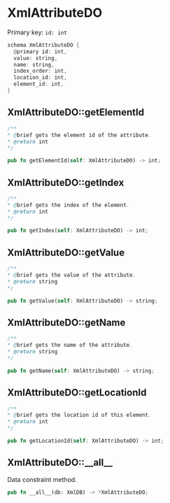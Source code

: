 # XmlAttributeDO

Primary key: `id: int`

```rust
schema XmlAttributeDO {
  @primary id: int,
  value: string,
  name: string,
  index_order: int,
  location_id: int,
  element_id: int,
}
```
## XmlAttributeDO::getElementId

```java
/**
* @brief gets the element id of the attribute.
* @return int 
*/
```
```rust
pub fn getElementId(self: XmlAttributeDO) -> int;
```
## XmlAttributeDO::getIndex

```java
/**
* @brief gets the index of the element.
* @return int 
*/
```
```rust
pub fn getIndex(self: XmlAttributeDO) -> int;
```
## XmlAttributeDO::getValue

```java
/**
* @brief gets the value of the attribute.
* @return string 
*/
```
```rust
pub fn getValue(self: XmlAttributeDO) -> string;
```
## XmlAttributeDO::getName

```java
/**
* @brief gets the name of the attribute.
* @return string 
*/
```
```rust
pub fn getName(self: XmlAttributeDO) -> string;
```
## XmlAttributeDO::getLocationId

```java
/**
* @brief gets the location id of this element.
* @return int
*/
```
```rust
pub fn getLocationId(self: XmlAttributeDO) -> int;
```
## XmlAttributeDO::\_\_all\_\_

Data constraint method.

```rust
pub fn __all__(db: XmlDB) -> *XmlAttributeDO;
```
